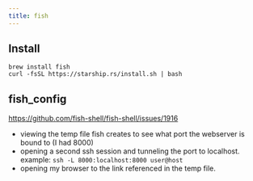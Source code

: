 ```yaml
---
title: fish
---
```


## Install

```
brew install fish
curl -fsSL https://starship.rs/install.sh | bash
```

## fish_config

<https://github.com/fish-shell/fish-shell/issues/1916>

* viewing the temp file fish creates to see what port the webserver is bound to (I had 8000)
* opening a second ssh session and tunneling the port to localhost.  example:
  `ssh -L 8000:localhost:8000 user@host`
* opening my browser to the link referenced in the temp file.
